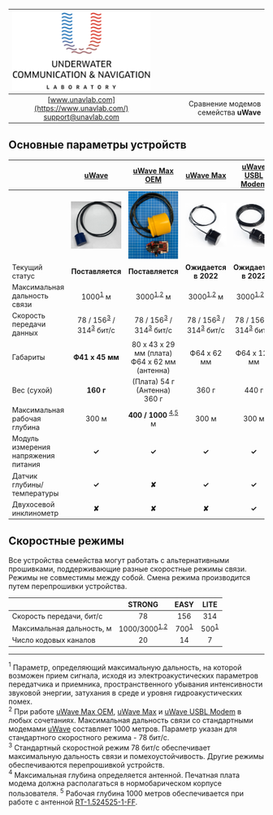 <div style="page-break-after: always;"></div>

| ![logo](/documentation/sm_logo.png) | |
| :---: | ---: |
| [www.unavlab.com](https://www.unavlab.com/) <br/> [support@unavlab.com](mailto:support@unavlab.com) | Сравнение модемов семейства **uWave** |

<div style="page-break-after: always;"></div>

## Основные параметры устройств

|  | [uWave](uWAVE_Specification_ru.md) | [uWave Max OEM](uWAVE_Max_OEM_Specification_ru.md) | [uWave Max](uWAVE_Max_Specification_ru.md) | [uWave USBL Modem](uWAVE_USBL_Modem_Specification_ru.md) | 
| :--- | :---: | :---: | :---: | :---: | 
|      | ![](https://raw.githubusercontent.com/ucnl/ucnl.github.io/master/documentation/RT_1_332820_1.png) | ![](https://raw.githubusercontent.com/ucnl/ucnl.github.io/master/documentation/utro_pcb_rt_1_524525_1_2.png) | ![](https://raw.githubusercontent.com/ucnl/ucnl.github.io/master/documentation/def_modem_black.png) | ![](https://raw.githubusercontent.com/ucnl/ucnl.github.io/master/documentation/def_zima_b_ant.png) |
| Текущий статус | **Поставляется** | **Поставляется** | **Ожидается в 2022** | **Ожидается в 2022** |
| Максимальная дальность связи | 1000<sup>[1](#footnote1)</sup> м | 3000<sup>[1](#footnote1),[2](#footnote2)</sup> м | 3000<sup>[1](#footnote1),[2](#footnote2)</sup> м | 3000<sup>[1](#footnote1),[2](#footnote2)</sup> м |
| Скорость передачи данных | 78 / 156<sup>[3](#footnote3)</sup> / 314<sup>[3](#footnote3)</sup> бит/с | 78 / 156<sup>[3](#footnote3)</sup> / 314<sup>[3](#footnote3)</sup> бит/с | 78 / 156<sup>[3](#footnote3)</sup> / 314<sup>[3](#footnote3)</sup> бит/с | 78 / 156<sup>[3](#footnote3)</sup> / 314<sup>[3](#footnote3)</sup> бит/с |
| Габариты | **Ф41 x 45 мм** | 80 х 43 х 29 мм (плата) <br/> Ф64 x 62 мм (антенна) |  Ф64 x 62 мм | Ф64 х 128 мм |
| Вес (сухой) | **160 г** | (Плата) 54 г <br/> (Антенна) 360 г | 360 г | 440 г |
| Максимальная рабочая глубина | 300 м | **400 / 1000** <sup>[4](#footnote4),[5](#footnote5)</sup> м | 300 м | 300 м |
| Модуль измерения напряжения питания | **✓** | **✓** | **✓** | **✓** |
| Датчик глубины/температуры | **✓** | **✘** | **✓** | **✓** |
| Двухосевой инклинометр | **✘** | **✘** | **✘** | **✓** |

## Скоростные режимы

Все устройства семейства могут работать с альтернативными прошивками, поддерживающие разные скоростные режимы связи.
Режимы не совместимы между собой. Смена режима производится путем перепрошивки устройства.

|      | STRONG | EASY   | LITE   |
| :--- | :---:  | :---:  | :---:  |
| Скорость передачи, бит/с | 78 | 156 | 314 |
| Максимальная дальность, м | 1000/3000<sup>[1](#footnote1),[2](#footnote2)</sup> | 700<sup>[1](#footnote1)</sup> | 500<sup>[1](#footnote1)</sup> |
| Число кодовых каналов | 20 | 14 | 7 | 


<div style="page-break-after: always;"></div>

________________
<a name="footnote1"><sup>1</sup></a> Параметр, определяющий максимальную дальность, на которой возможен прием сигнала, исходя из электроакустических параметров передатчика и приемника, пространственного убывания интенсивности звуковой энергии, затухания в среде и уровня гидроакустических помех.   
<a name="footnote2"><sup>2</sup></a> При работе [uWave Max OEM](uWAVE_Max_OEM_Specification_ru.md), [uWave Max](uWAVE_Max_Specification_ru.md) и [uWave USBL Modem](uWAVE_USBL_Modem_Specification_ru.md) в любых сочетаниях. Максимальная дальность связи со стандартными модемами [uWave](uWAVE_Specification_ru.md) составляет 1000 метров. Параметр указан для стандартного скоростного режима - 78 бит/с.  
<a name="footnote3"><sup>3</sup></a> Стандартный скоростной режим 78 бит/с обеспечивает максимальную дальность связи и помехоустойчивость. Другие режимы обеспечиваются перепрошивкой устройств.  
<a name="footnote4"><sup>4</sup></a> Максимальная глубина определяется антенной. Печатная плата модема должна располагаться в нормобарическом корпусе пользователя. 
<a name="footnote5"><sup>5</sup></a> Рабочая глубина 1000 метров обеспечивается при работе с антенной [RT-1.524525-1-FF](/documentation/RU/Transducers/RT_1_524525_1_FF_Specification_ru.md).   

  
<div style="page-break-after: always;"></div>
